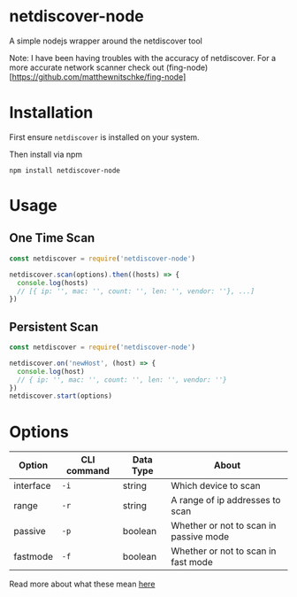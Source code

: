 # netdiscover-node

A simple nodejs wrapper around the netdiscover tool

Note: I have been having troubles with the accuracy of netdiscover. For a more accurate network scanner check out (fing-node)[https://github.com/matthewnitschke/fing-node]

# Installation
First ensure `netdiscover` is installed on your system.

Then install via npm
```
npm install netdiscover-node
```

# Usage
## One Time Scan
```javascript
const netdiscover = require('netdiscover-node')

netdiscover.scan(options).then((hosts) => {
  console.log(hosts)
  // [{ ip: '', mac: '', count: '', len: '', vendor: ''}, ...]
})
```

## Persistent Scan
```javascript
const netdiscover = require('netdiscover-node')

netdiscover.on('newHost', (host) => {
  console.log(host)
  // { ip: '', mac: '', count: '', len: '', vendor: ''}
})
netdiscover.start(options)
```

# Options
| Option  | CLI command | Data Type | About |
| ------- | ----------- | --------- | ----- |
| interface  | `-i` | string | Which device to scan |
| range | `-r` | string | A range of ip addresses to scan |
| passive | `-p` | boolean | Whether or not to scan in passive mode |
| fastmode | `-f` | boolean | Whether or not to scan in fast mode |

Read more about what these mean [here](https://github.com/alexxy/netdiscover) 
